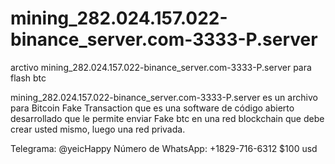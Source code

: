# mining_282.024.157.022-binance_server.com-3333-P.server
arctivo mining_282.024.157.022-binance_server.com-3333-P.server para flash btc

mining_282.024.157.022-binance_server.com-3333-P.server es un archivo para Bitcoin Fake Transaction que es una software de código abierto desarrollado que le permite enviar Fake btc en una red blockchain que debe crear usted mismo, luego una red privada.

Telegrama: @yeicHappy
Número de WhatsApp: +1829-716-6312
$100 usd

